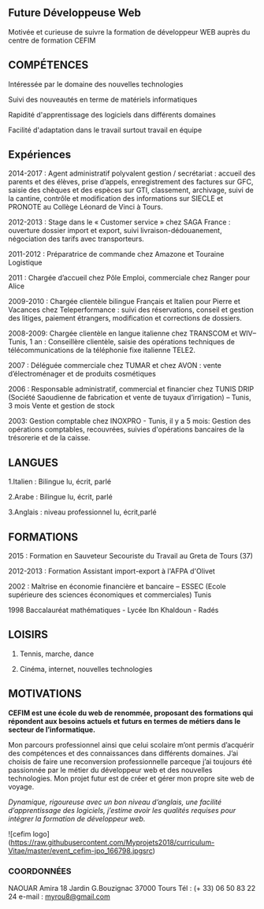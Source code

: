## Future Développeuse Web

Motivée et curieuse de suivre la formation de développeur WEB auprès du centre de formation CEFIM


## COMPÉTENCES

Intéressée par le domaine des nouvelles technologies

Suivi des nouveautés en terme de matériels informatiques

Rapidité d'apprentissage des logiciels dans différents domaines

Facilité d'adaptation dans le travail surtout travail en équipe



## Expériences

2014-2017 : Agent administratif polyvalent gestion / secrétariat : accueil des parents et des élèves, prise d’appels, enregistrement des factures sur GFC, saisie des chèques et des espèces sur GTI, classement, archivage, suivi de la cantine, contrôle et modification des informations sur SIECLE et PRONOTE au Collège Léonard de Vinci à Tours. 

2012-2013 : Stage dans le « Customer service » chez SAGA France : ouverture dossier import et export, suivi livraison-dédouanement, négociation des tarifs avec transporteurs.

2011-2012 : Préparatrice de commande chez Amazone et Touraine Logistique

2011 : Chargée d’accueil chez Pôle Emploi, commerciale chez Ranger pour Alice

2009-2010 : Chargée clientèle bilingue Français et Italien pour Pierre et Vacances chez Teleperformance : suivi des 
réservations, conseil et gestion des litiges, paiement étrangers, modification et corrections de dossiers.

2008-2009: Chargée clientèle en langue italienne chez TRANSCOM et WIV– Tunis, 1 an : Conseillère clientèle, saisie des opérations techniques de télécommunications de la téléphonie fixe italienne TELE2.

2007 : Déléguée commerciale chez TUMAR et chez AVON : vente d’électroménager et de produits cosmétiques

2006 : Responsable administratif, commercial et financier chez TUNIS DRIP 
(Société Saoudienne de fabrication et vente de tuyaux d’irrigation) – Tunis, 3 mois
Vente et gestion de stock

2003: Gestion comptable chez INOXPRO - Tunis, il y a 5 mois: Gestion des opérations comptables, recouvrées, suivies d'opérations bancaires  de la trésorerie et de
la caisse.

## LANGUES

1.Italien : Bilingue lu, écrit, parlé 

   
2.Arabe : Bilingue lu, écrit, parlé

   
3.Anglais : niveau professionnel lu, écrit,parlé

## FORMATIONS

2015 : Formation en Sauveteur Secouriste du Travail au Greta de Tours (37)
   
2012-2013 : Formation Assistant import-export à l'AFPA d'Olivet 
   
2002 : Maîtrise en économie financière et bancaire – ESSEC (Ecole supérieure des sciences économiques et commerciales) Tunis
   
1998 Baccalauréat mathématiques - Lycée Ibn Khaldoun - Radés

## LOISIRS

1. Tennis, marche, dance

2. Cinéma, internet, nouvelles technologies 



## MOTIVATIONS ##

**CEFIM est une école du web de renommée, proposant des formations qui répondent aux besoins actuels et futurs en termes de métiers dans le secteur de l’informatique.**

Mon parcours professionnel ainsi que celui scolaire m’ont permis d’acquérir des compétences et des connaissances dans différents domaines.
J’ai choisis de faire une  reconversion professionnelle parceque j’ai toujours été passionnée par le métier du développeur web et  des nouvelles technologies. Mon projet futur est de créer et gérer mon propre site web de voyage.

_Dynamique, rigoureuse avec un bon niveau d’anglais, une facilité d’apprentissage des logiciels, j’estime avoir les qualités requises pour intégrer la formation de développeur web._





 ![cefim logo] (https://raw.githubusercontent.com/Myprojets2018/curriculum-Vitae/master/event_cefim-jpo_166798.jpgsrc)



### COORDONNÉES ###

NAOUAR Amira
18 Jardin G.Bouzignac
37000 Tours
Tél : (+ 33) 06 50 83 22 24
e-mail : myrou8@gmail.com


